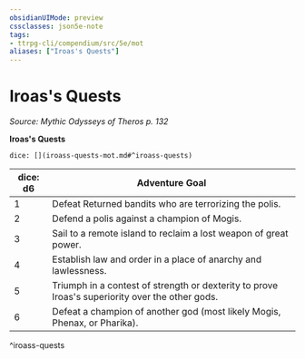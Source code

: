 ```yaml
---
obsidianUIMode: preview
cssclasses: json5e-note
tags:
- ttrpg-cli/compendium/src/5e/mot
aliases: ["Iroas's Quests"]
---
```

# Iroas's Quests
*Source: Mythic Odysseys of Theros p. 132* 

**Iroas's Quests**

`dice: [](iroass-quests-mot.md#^iroass-quests)`

| dice: d6 | Adventure Goal |
|----------|----------------|
| 1 | Defeat Returned bandits who are terrorizing the polis. |
| 2 | Defend a polis against a champion of Mogis. |
| 3 | Sail to a remote island to reclaim a lost weapon of great power. |
| 4 | Establish law and order in a place of anarchy and lawlessness. |
| 5 | Triumph in a contest of strength or dexterity to prove Iroas's superiority over the other gods. |
| 6 | Defeat a champion of another god (most likely Mogis, Phenax, or Pharika). |
^iroass-quests